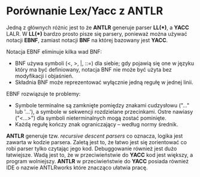 # Porównanie Lex/Yacc z ANTLR

Jedną z głównych różnic jest to że **ANTLR** generuje parser __LL(*)__, a **YACC** LALR. W __LL(*)__ bardzo prosto pisze się parsery, ponieważ można używać notacji **EBNF**, zamiast notacji __BNF__ na której bazowany jest **YACC**.

Notacja EBNF eliminuje kilka wad BNF:
+ BNF używa symboli (<, >, |, ::=) dla siebie; gdy pojawią się one w języku który ma być definiowany, notacja BNF nie może być użyta bez modyfikacji i objaśnień.
+ Składnia BNF może reprezentować wyłącznie jedną regułę w jednej linii.

EBNF rozwiązuje te problemy:
+ Symbole terminalne są zamknięte pomiędzy znakami cudzysłowu ("..." lub '...'), a symbole w sekwencji rozdzielane przecinkami. Ostre nawiasy ("<...>") dla symboli nieterminalnych mogą zostać pominięte.
+ Każdą regułę kończy znak ograniczający – według normy średnik.

**ANTLR** generuje tzw. _recursive descent parsers_ co oznacza, logika jest zawarta w kodzie parsera.
Zaletą jest to, że łatwo jest się zorientować co robi parser tylko czytając jego kod. Debuggowanie również jest dużo łatwiejsze.
Wadą jest to, że w przeciwieństwie do **YACC** kod jest większy, a program wolniejszy.
**ANTLR** w przeciwieństwie do __YACC__ posiada również IDE o nazwie ANTLRworks które znacząco ułatwia pracę.
